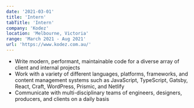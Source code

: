 ```yaml
---
date: '2021-03-01'
title: 'Intern'
tabTitle: 'Intern'
company: 'Kodez'
location: 'Melbourne, Victoria'
range: 'March 2021 - Aug 2021'
url: 'https://www.kodez.com.au/'
---
```


- Write modern, performant, maintainable code for a diverse array of client and internal projects
- Work with a variety of different languages, platforms, frameworks, and content management systems such as JavaScript, TypeScript, Gatsby, React, Craft, WordPress, Prismic, and Netlify
- Communicate with multi-disciplinary teams of engineers, designers, producers, and clients on a daily basis
